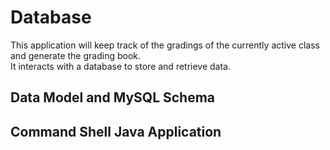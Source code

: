 # Database
This application will keep track of the gradings of the currently active class and generate the grading book. <br>
It interacts with a database to store and retrieve data.

## Data Model and MySQL Schema
## Command Shell Java Application
